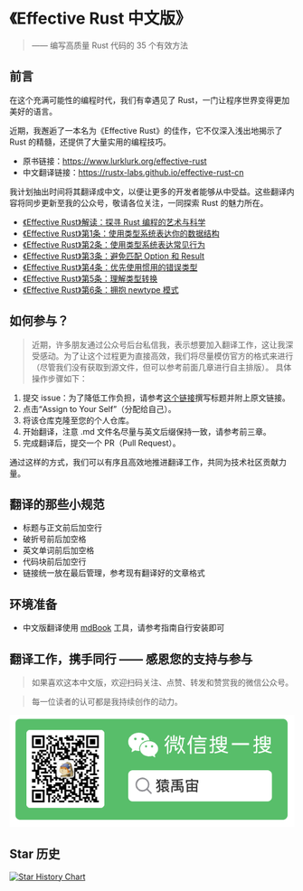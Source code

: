 # 《Effective Rust 中文版》
> —— 编写高质量 Rust 代码的 35 个有效方法

## 前言

在这个充满可能性的编程时代，我们有幸遇见了 Rust，一门让程序世界变得更加美好的语言。

近期，我邂逅了一本名为《Effective Rust》的佳作，它不仅深入浅出地揭示了 Rust 的精髓，还提供了大量实用的编程技巧。

* 原书链接：https://www.lurklurk.org/effective-rust
* 中文翻译链接：https://rustx-labs.github.io/effective-rust-cn
  
我计划抽出时间将其翻译成中文，以便让更多的开发者能够从中受益。这些翻译内容将同步更新至我的公众号，敬请各位关注，一同探索 Rust 的魅力所在。

* [《Effective Rust》解读：探寻 Rust 编程的艺术与科学](https://mp.weixin.qq.com/s/5YLS0XP6LRweWoJYvBcVrw)
* [《Effective Rust》第1条：使用类型系统表达你的数据结构](https://mp.weixin.qq.com/s/Lhf7kAK-VraMzJRaK9Zr-Q)
* [《Effective Rust》第2条：使用类型系统表达常见行为](https://mp.weixin.qq.com/s/a3eUvXc-vruL2YEwUiPMTQ)
* [《Effective Rust》第3条：避免匹配 Option 和 Result](https://mp.weixin.qq.com/s/EKlaUcJMn-h1AaqMqMMZ4g)
* [《Effective Rust》第4条：优先使用惯用的错误类型](https://mp.weixin.qq.com/s/ZLxXV289CGpkdZgyDeE5Jw)
* [《Effective Rust》第5条：理解类型转换](https://mp.weixin.qq.com/s/H64PJHaoEb9OPzdkLTd4lw)
* [《Effective Rust》第6条：拥抱 newtype 模式](https://mp.weixin.qq.com/s/zgiS8-WBeaXCjYQ-znp41g)

## 如何参与？

> 近期，许多朋友通过公众号后台私信我，表示想要加入翻译工作，这让我深受感动。为了让这个过程更为直接高效，我们将尽量模仿官方的格式来进行（尽管我们没有获取到源文件，但可以参考前面几章进行自主排版）。
具体操作步骤如下：

1. 提交 issue：为了降低工作负担，请参考[这个链接](https://github.com/rustx-labs/effective-rust-cn/issues/4)撰写标题并附上原文链接。
2. 点击“Assign to Your Self”（分配给自己）。
3. 将该仓库克隆至您的个人仓库。
4. 开始翻译，注意 .md 文件名尽量与英文后缀保持一致，请参考前三章。
5. 完成翻译后，提交一个 PR（Pull Request）。

通过这样的方式，我们可以有序且高效地推进翻译工作，共同为技术社区贡献力量。

## 翻译的那些小规范

* 标题与正文前后加空行
* 破折号前后加空格
* 英文单词前后加空格
* 代码块前后加空行
* 链接统一放在最后管理，参考现有翻译好的文章格式

## 环境准备

* 中文版翻译使用 [mdBook](https://rust-lang.github.io/mdBook/guide/installation.html) 工具，请参考指南自行安装即可

## 翻译工作，携手同行 —— 感恩您的支持与参与

> 如果喜欢这本中文版，欢迎扫码关注、点赞、转发和赞赏我的微信公众号。

> 每一位读者的认可都是我持续创作的动力。

![微信公众号](./src/images/wechat-blog.png)

## Star 历史

<a href="https://star-history.com/#rustx-labs/effective-rust-cn&Date">
  <picture>
    <source media="(prefers-color-scheme: dark)" srcset="https://api.star-history.com/svg?repos=rustx-labs/effective-rust-cn&type=Date&theme=dark" />
    <source media="(prefers-color-scheme: light)" srcset="https://api.star-history.com/svg?repos=rustx-labs/effective-rust-cn&type=Date" />
    <img alt="Star History Chart" src="https://api.star-history.com/svg?repos=rustx-labs/effective-rust-cn&type=Date" />
  </picture>
</a>
